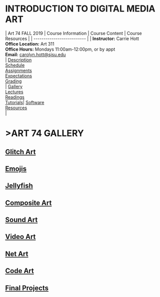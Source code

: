 # **INTRODUCTION TO DIGITAL MEDIA ART**

|  Art 74 FALL 2019  | Course Information  | Course Content | Course Resources |
| -------------------------- |
| **Instructor:** Carrie Hott <br> **Office Location:** Art 311 <br> **Office Hours:** Mondays 11:00am-12:00pm, or by appt <br> **Email:** carolyn.hott@sjsu.edu <br> | [Description](https://carriehott.github.io/sjsu-art74/#course-description) <br>  [Schedule](https://carriehott.github.io/sjsu-art74/schedule) <br> [Assignments](https://carriehott.github.io/sjsu-art74/assignments)<br>  [Expectations](https://carriehott.github.io/sjsu-art74/#course-expectations) <br>[Grading](https://carriehott.github.io/sjsu-art74/grading)<br>| [Gallery](https://carriehott.github.io/sjsu-art74/gallery)<br> [Lectures](https://carriehott.github.io/sjsu-art74/lectures)<br> [Readings](https://carriehott.github.io/sjsu-art74/readings) <br> [Tutorials](https://carriehott.github.io/sjsu-art74/tutorials)| [Software](https://carriehott.github.io/sjsu-art74/programs) <br> [Resources](https://carriehott.github.io/sjsu-art74/resources) <br>|


# >ART 74 GALLERY


## [Glitch Art](https://carriehott.github.io/sjsu-art74/gallery/glitch)

## [Emojis](https://carriehott.github.io/sjsu-art74/gallery/emojis)

## [Jellyfish](https://carriehott.github.io/sjsu-art74/gallery/emojis)

## [Composite Art](https://carriehott.github.io/sjsu-art74/gallery/composite)

## [Sound Art](https://carriehott.github.io/sjsu-art74/gallery/sound)

## [Video Art](https://carriehott.github.io/sjsu-art74/gallery/video)

## [Net Art](https://carriehott.github.io/sjsu-art74/gallery/net)

## [Code Art](https://carriehott.github.io/sjsu-art74/gallery/code)

## [Final Projects](https://carriehott.github.io/sjsu-art74/gallery/finals)